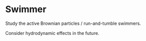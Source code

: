 # Swimmer

Study the active Brownian particles / run-and-tumble swimmers.

Consider hydrodynamic effects in the future.